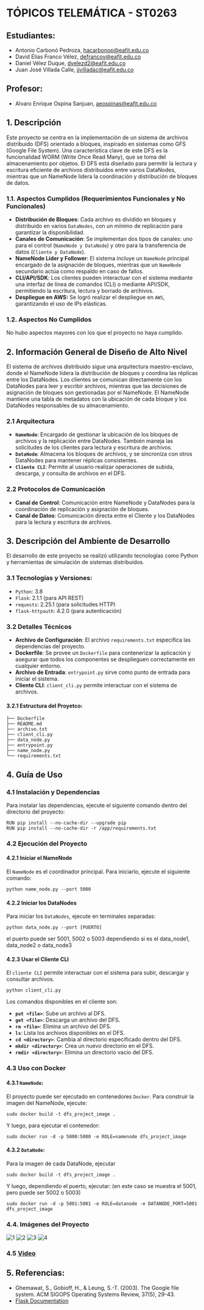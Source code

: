 # TÓPICOS TELEMÁTICA - ST0263

## Estudiantes: 
- Antonio Carbonó Pedroza, hacarbonop@eafit.edu.co
- David Elias Franco Vélez, defrancov@eafit.edu.co
- Daniel Vélez Duque, dvelezd2@eafit.edu.co  
- Juan José Villada Calle, jjvilladac@eafit.edu.co

## Profesor: 
- Alvaro Enrique Ospina Sanjuan, aeospinas@eafit.edu.co

## 1. Descripción
Este proyecto se centra en la implementación de un sistema de archivos distribuido (DFS) orientado a bloques, inspirado en sistemas como GFS (Google File System). Una característica clave de este DFS es la funcionalidad WORM (Write Once Read Many), que se toma del almacenamiento por objetos. El DFS está diseñado para permitir la lectura y escritura eficiente de archivos distribuidos entre varios DataNodes, mientras que un NameNode lidera la coordinación y distribución de bloques de datos.

### 1.1. Aspectos Cumplidos (Requerimientos Funcionales y No Funcionales)
- **Distribución de Bloques**: Cada archivo es dividido en bloques y distribuido en varios `DataNodes`, con un mínimo de replicación para garantizar la disponibilidad.
- **Canales de Comunicación**: Se implementan dos tipos de canales: uno para el control (`NameNode y DataNode`) y otro para la transferencia de datos (`Cliente y DataNode`).
- **NameNode Líder y Follower**: El sistema incluye un `NameNode` principal encargado de la asignación de bloques, mientras que un `NameNode` secundario actúa como respaldo en caso de fallos.
- **CLI/API/SDK**: Los clientes pueden interactuar con el sistema mediante una interfaz de línea de comandos (CLI) o mediante API/SDK, permitiendo la escritura, lectura y borrado de archivos.
- **Despliegue en AWS:** Se logró realizar el despliegue en `AWS`, garantizando el uso de IPs elásticas.

### 1.2. Aspectos No Cumplidos
No hubo aspectos mayores con los que el proyecto no haya cumplido.

## 2.  Información General de Diseño de Alto Nivel
El sistema de archivos distribuido sigue una arquitectura maestro-esclavo, donde el NameNode lidera la distribución de bloques y coordina las réplicas entre los DataNodes. Los clientes se comunican directamente con los DataNodes para leer y escribir archivos, mientras que las decisiones de asignación de bloques son gestionadas por el NameNode. El NameNode mantiene una tabla de metadatos con la ubicación de cada bloque y los DataNodes responsables de su almacenamiento.

### 2.1 Arquitectura
- **`NameNode`**: Encargado de gestionar la ubicación de los bloques de archivos y la replicación entre DataNodes. También maneja las solicitudes de los clientes para lectura y escritura de archivos.
- **`DataNode`**: Almacena los bloques de archivos, y se sincroniza con otros DataNodes para mantener réplicas consistentes.
- **`Cliente CLI`**: Permite al usuario realizar operaciones de subida, descarga, y consulta de archivos en el DFS.

### 2.2 Protocolos de Comunicación
- **Canal de Control**: Comunicación entre NameNode y DataNodes para la coordinación de replicación y asignación de bloques.
- **Canal de Datos**: Comunicación directa entre el Cliente y los DataNodes para la lectura y escritura de archivos.

## 3. Descripción del Ambiente de Desarrollo
El desarrollo de este proyecto se realizó utilizando tecnologías como Python y herramientas de simulación de sistemas distribuidos.

### 3.1 Tecnologías y Versiones:
- `Python`: 3.8
- `Flask`: 2.1.1 (para API REST)
- `requests`:  2.25.1 (para solicitudes HTTP)
- `flask-httpauth`:  4.2.0 (para autenticación)
 
### 3.2 Detalles Técnicos
- **Archivo de Configuración**: El archivo `requirements.txt` especifica las dependencias del proyecto.
- **Dockerfile**: Se provee un `Dockerfile` para contenerizar la aplicación y asegurar que todos los componentes se desplieguen correctamente en cualquier entorno.
- **Archivo de Entrada**: `entrypoint.py` sirve como punto de entrada para iniciar el sistema.
- **Cliente CLI**: `client_cli.py` permite interactuar con el sistema de archivos.
  
#### 3.2.1 Estructura del Proyetco:
  ```
  ├── Dockerfile
  ├── README.md
  ├── archivo.txt
  ├── client_cli.py
  ├── data_node.py
  ├── entrypoint.py
  ├── name_node.py
  └── requirements.txt
  ```

## 4. Guía de Uso

### 4.1 Instalación y Dependencias
Para instalar las dependencias, ejecute el siguiente comando dentro del directorio del proyecto:
  ```
  RUN pip install --no-cache-dir --upgrade pip
  RUN pip install --no-cache-dir -r /app/requirements.txt
  ```
### 4.2 Ejecución del Proyecto
#### 4.2.1 Iniciar el NameNode
El `NameNode` es el coordinador principal. Para iniciarlo, ejecute el siguiente comando:
  ```
  python name_node.py --port 5000
  ```
#### 4.2.2 Iniciar los DataNodes
Para iniciar los `DataNodes`, ejecute en terminales separadas:
  ```
  python data_node.py --port [PUERTO]
  ```
  el puerto puede ser 5001, 5002 o 5003 dependiendo si es el data_node1, data_node2 o data_node3
  
#### 4.2.3 Usar el Cliente CLI
El `cliente CLI` permite interactuar con el sistema para subir, descargar y consultar archivos.
  ```
  python client_cli.py
  ```
Los comandos disponibles en el cliente son:
- **`put <file>`**: Sube un archivo al DFS.
- **`get <file>`**: Descarga un archivo del DFS.
- **`rm <file>`**: Elimina un archivo del DFS.
- **`ls`**: Lista los archivos disponibles en el DFS.
- **`cd <directory>`**: Cambia al directorio especificado dentro del DFS.
- **`mkdir <directory>`**: Crea un nuevo directorio en el DFS.
- **`rmdir <directory>`**: Elimina un directorio vacío del DFS.

### 4.3 Uso con Docker
#### 4.3.1 `NameNode`: 
El proyecto puede ser ejecutado en contenedores `Docker`. Para construir la imagen del NameNode, ejecute:
  ```
  sudo docker build -t dfs_project_image .
  ```
Y luego, para ejecutar el contenedor:
  ```
  sudo docker run -d -p 5000:5000 -e ROLE=namenode dfs_project_image
  ```
#### 4.3.2 `DataNode`:
Para la imagen de cada DataNode, ejecutar
  ```
  sudo docker build -t dfs_project_image .
  ```
Y luego, dependiendo el puerto, ejecutar: (en este caso se muestra el 5001, pero puede ser 5002 o 5003)
  ```
  sudo docker run -d -p 5001:5001 -e ROLE=datanode -e DATANODE_PORT=5001 dfs_project_image
  ```

### 4.4. Imágenes del Proyecto
![1](https://github.com/user-attachments/assets/ff6fae7c-3d33-4692-94d2-c2a9e58b7135)
![2](https://github.com/user-attachments/assets/7ad8403b-bfa8-4d24-82b8-d29fad464710)
![3](https://github.com/user-attachments/assets/8ebcb896-a20f-4a67-83da-6d7175f5d636)
![4](https://github.com/user-attachments/assets/267e2cf5-0c50-40ff-9569-dae83443765e)

### 4.5 [Video](https://youtube.com)
 
## 5. Referencias:
- Ghemawat, S., Gobioff, H., & Leung, S.-T. (2003). The Google file system. ACM SIGOPS Operating Systems Review, 37(5), 29-43.
- [Flask Documentation](https://flask.palletsprojects.com)
